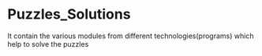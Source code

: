 # Puzzles_Solutions
It contain the various modules from different technologies(programs) which help to solve the puzzles
